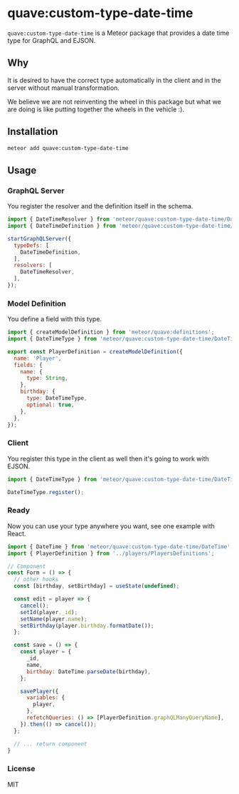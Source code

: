 # quave:custom-type-date-time

`quave:custom-type-date-time` is a Meteor package that provides a date time type for GraphQL and EJSON.

## Why

It is desired to have the correct type automatically in the client and in the server without manual transformation.

We believe we are not reinventing the wheel in this package but what we are doing is like putting together the wheels in the vehicle :).

## Installation

```sh
meteor add quave:custom-type-date-time
```

## Usage

### GraphQL Server

You register the resolver and the definition itself in the schema.

```javascript
import { DateTimeResolver } from 'meteor/quave:custom-type-date-time/DateTimeResolver';
import { DateTimeDefinition } from 'meteor/quave:custom-type-date-time/DateTimeDefinition';

startGraphQLServer({
  typeDefs: [
    DateTimeDefinition,
  ],
  resolvers: [
    DateTimeResolver,
  ],
});

```

### Model Definition

You define a field with this type.

```javascript
import { createModelDefinition } from 'meteor/quave:definitions';
import { DateTimeType } from 'meteor/quave:custom-type-date-time/DateTimeType';

export const PlayerDefinition = createModelDefinition({
  name: 'Player',
  fields: {
    name: {
      type: String,
    },
    birthday: {
      type: DateTimeType,
      optional: true,
    },
  },
});
```

### Client

You register this type in the client as well then it's going to work with EJSON.

```javascript
import { DateTimeType } from 'meteor/quave:custom-type-date-time/DateTimeType';

DateTimeType.register();
```

### Ready

Now you can use your type anywhere you want, see one example with React.

```javascript
import { DateTime } from 'meteor/quave:custom-type-date-time/DateTime';
import { PlayerDefinition } from '../players/PlayersDefinitions';

// Component
const Form = () => {
  // other hooks
  const [birthday, setBirthday] = useState(undefined);

  const edit = player => {
    cancel();
    setId(player._id);
    setName(player.name);
    setBirthday(player.birthday.formatDate());
  };

  const save = () => {
    const player = {
      _id,
      name,
      birthday: DateTime.parseDate(birthday),
    };

    savePlayer({
      variables: {
        player,
      },
      refetchQueries: () => [PlayerDefinition.graphQLManyQueryName],
    }).then(() => cancel());
  };

  // ... return component
}
```

### License

MIT
